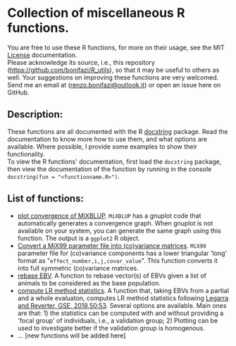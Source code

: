 # Collection of miscellaneous R functions.  
You are free to use these R functions, for more on their usage, see the MIT [License](https://github.com/bonifazi/R_utils/blob/main/LICENSE) documentation.  
Please acknowledge its source, i.e., this repository (https://github.com/bonifazi/R_utils), so that it may be useful to others as well.
Your suggestions on improving these functions are very welcomed. Send me an email at (renzo.bonifazi@outlook.it) or open an issue here on GitHub.

## Description:
These functions are all documented with the R [docstring](https://cran.r-project.org/web/packages/docstring/vignettes/docstring_intro.html) package. Read the documentation to know more how to use them, and what options are available. Where possible, I provide some examples to show their functionality.  
To view the R functions' documentation, first load the `docstring` package, then view the documentation of the function by running in the console `docstring(fun = "<functionname.R>")`.

## List of functions:
* [plot convergence of MiXBLUP](https://github.com/bonifazi/R_utils/blob/main/PlotConvergeneMiXBLUP.R). `MiXBLUP` has a gnuplot code that automatically generates a convergence graph. When gnuplot is not available on your system, you can generate the same graph using this function. The output is a `ggplot2` R object.
* [Convert a MiX99 parameter file into (co)variance matrices](https://github.com/bonifazi/R_utils/blob/main/meltParfile.R). `MiX99` parameter file for (co)variance components has a lower triangular 'long' format as "`effect_number,i,j,covar_value`". This function converts it into full symmetric (co)variance matrices.
* [rebase EBV](https://github.com/bonifazi/R_utils/blob/main/rebase_ebv.R). A function to rebase vector(s) of EBVs given a list of animals to be considered as the base population.
* [compute LR method statistics](https://github.com/bonifazi/R_utils/blob/main/compute_LR_stats.R). A function that, taking EBVs from a partial and a whole evaluaton, computes LR method statistics following [Legarra and Reverter, GSE, 2018,50:53](https://gsejournal.biomedcentral.com/articles/10.1186/s12711-018-0426-6). Several options are available. Main ones are that: 1) the statistics can be computed with and without providing a 'focal group' of individuals, i.e., a validation group; 2) Plotting can be used to investigate better if the validation group is homogenous.
* ... [new functions will be added here]
